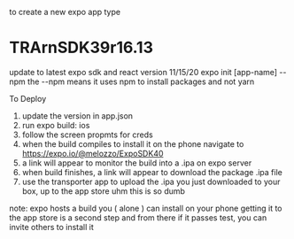 to create a new expo app type
# TRArnSDK39r16.13
update to latest expo sdk and react version 11/15/20
expo init [app-name] --npm 
the --npm means it uses npm to install packages and not yarn


To Deploy
1. update the version in app.json
2. run expo build: ios
3. follow the screen propmts for creds
4. when the build compiles to install it on the phone  navigate to https://expo.io/@melozzo/ExpoSDK40 
5. a link will appear to monitor the build into a .ipa on expo server
6.  when build finishes, a link will appear to download the package .ipa file 
7. use the transporter app to upload the .ipa you just downloaded to your box,  up to the app store  uhm this is so dumb 


note: expo hosts a build you ( alone ) can install on your phone
getting it to the app store is a second step and from there if it passes test, you can invite others to install it

